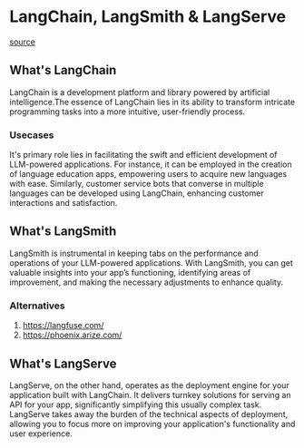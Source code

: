 # LangChain, LangSmith & LangServe

[source](https://www.gitselect.com/post/what-is-langchain-langsmith-and-langserve)

## What's LangChain

LangChain is a development platform and library powered by artificial intelligence.The essence of LangChain lies in its ability to transform intricate programming tasks into a more intuitive, user-friendly process.

### Usecases

It's primary role lies in facilitating the swift and efficient development of LLM-powered applications. For instance, it can be employed in the creation of language education apps, empowering users to acquire new languages with ease. Similarly, customer service bots that converse in multiple languages can be developed using LangChain, enhancing customer interactions and satisfaction.

## What's LangSmith

LangSmith is instrumental in keeping tabs on the performance and operations of your LLM-powered applications. With LangSmith, you can get valuable insights into your app’s functioning, identifying areas of improvement, and making the necessary adjustments to enhance quality.

### Alternatives

1. https://langfuse.com/
2. https://phoenix.arize.com/

## What's LangServe

LangServe, on the other hand, operates as the deployment engine for your application built with LangChain. It delivers turnkey solutions for serving an API for your app, significantly simplifying this usually complex task. LangServe takes away the burden of the technical aspects of deployment, allowing you to focus more on improving your application's functionality and user experience.
